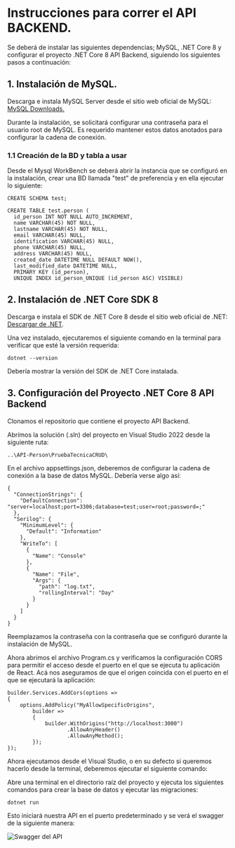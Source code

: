 # Instrucciones para correr el API BACKEND.

 Se deberá de instalar las siguientes dependencias; MySQL, .NET Core 8 y configurar el proyecto .NET Core 8 API Backend, siguiendo los siguientes pasos a continuación:

## 1. Instalación de MySQL.

Descarga e instala MySQL Server desde el sitio web oficial de MySQL: [MySQL Downloads.](https://dev.mysql.com/downloads/mysql/)

Durante la instalación, se solicitará configurar una contraseña para el usuario root de MySQL. Es requerido mantener estos datos anotados para configurar la cadena de conexión.

### 1.1 Creación de la BD y tabla a usar

Desde el Mysql WorkBench se deberá abrir la instancia que se configuró en la instalación, crear una BD llamada "test" de preferencia y en ella ejecutar lo siguiente:

```
CREATE SCHEMA test;

CREATE TABLE test.person (
  id_person INT NOT NULL AUTO_INCREMENT,
  name VARCHAR(45) NOT NULL,
  lastname VARCHAR(45) NOT NULL,
  email VARCHAR(45) NULL,
  identification VARCHAR(45) NULL,
  phone VARCHAR(45) NULL,
  address VARCHAR(45) NULL,
  created_date DATETIME NULL DEFAULT NOW(),
  last_modified_date DATETIME NULL,
  PRIMARY KEY (id_person),
  UNIQUE INDEX id_person_UNIQUE (id_person ASC) VISIBLE)
```

## 2. Instalación de .NET Core SDK 8

Descarga e instala el SDK de .NET Core 8 desde el sitio web oficial de .NET: [Descargar de .NET](https://dotnet.microsoft.com/download/dotnet/3.1).

Una vez instalado, ejecutaremos el siguiente comando en la terminal para verificar que esté la versión requerida:

```dotnet --version```

Debería mostrar la versión del SDK de .NET Core instalada.

## 3. Configuración del Proyecto .NET Core 8 API Backend

Clonamos el repositorio que contiene el proyecto API Backend.

Abrímos la solución (.sln) del proyecto en Visual Studio 2022 desde la siguiente ruta:

```..\API-Person\PruebaTecnicaCRUD\```

En el archivo appsettings.json, deberemos de configurar la cadena de conexión a la base de datos MySQL. Debería verse algo así:

```
{
  "ConnectionStrings": {
    "DefaultConnection": "server=localhost;port=3306;database=test;user=root;password=;"
  },
  "Serilog": {
    "MinimumLevel": {
      "Default": "Information"
    },
    "WriteTo": [
      {
        "Name": "Console"
      },
      {
        "Name": "File",
        "Args": {
          "path": "log.txt",
          "rollingInterval": "Day"
        }
      }
    ]
  }
}

```

Reemplazamos la contraseña con la contraseña que se configuró durante la instalación de MySQL.

Ahora abrimos el archivo Program.cs y verificamos la configuración CORS para permitir el acceso desde el puerto en el que se ejecuta tu aplicación de React. Acá nos aseguramos de que el origen coincida con el puerto en el que se ejecutará la aplicación:

```
builder.Services.AddCors(options =>
{
    options.AddPolicy("MyAllowSpecificOrigins",
        builder =>
        {
            builder.WithOrigins("http://localhost:3000")
                   .AllowAnyHeader()
                   .AllowAnyMethod();
        });
});
```

Ahora ejecutamos desde el Visual Studio, o en su defecto si queremos hacerlo desde la terminal, deberemos ejecutar el siguiente comando:

Abre una terminal en el directorio raíz del proyecto y ejecuta los siguientes comandos para crear la base de datos y ejecutar las migraciones:

```dotnet run```

Esto iniciará nuestra API en el puerto predeterminado y se verá el swagger de la siguiente manera:

![Swagger del API](resources/swagger_running.png)
